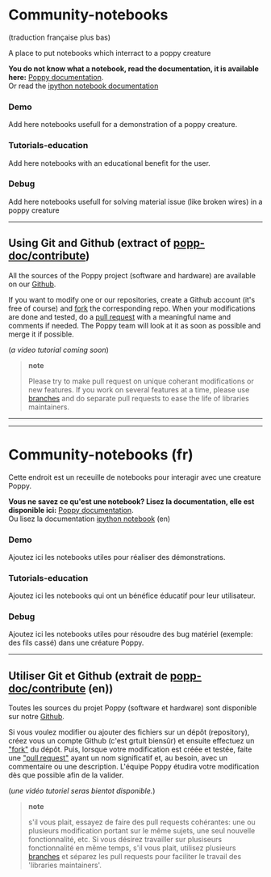# Community-notebooks 
(traduction française plus bas)

A place to put notebooks which interract to a poppy creature

**You do not know what a notebook, read the documentation, it is available here:** [Poppy documentation](http://poppy-project.github.io/poppy-docs/).
<br/>
Or read the [ipython notebook documentation](http://ipython.org/notebook.html)

### Demo
Add here notebooks usefull for a demonstration of a poppy creature.

### Tutorials-education
Add here notebooks with an educational benefit for the user.

### Debug
Add here notebooks usefull for solving material issue (like broken wires) in a poppy creature

---

## Using Git and Github (extract of [popp-doc/contribute](http://poppy-project.github.io/poppy-docs/gettingstarted/contribute.html#contribute))


All the sources of the Poppy project (software and hardware) are
available on our [Github](https://github.com/poppy-project).

If you want to modify one or our repositories, create a Github account
(it's free of course) and
[fork](https://help.github.com/articles/fork-a-repo/) the corresponding
repo. When your modifications are done and tested, do a [pull
request](https://help.github.com/articles/using-pull-requests/) with a meaningful
name and comments if needed. The Poppy team will look at it as soon as
possible and merge it if possible.

(*a video tutorial coming soon*)

> **note**
>
> Please try to make pull request on unique coherant modifications or
> new features. If you work on several features at a time, please use
> [branches](https://github.com/Kunena/Kunena-Forum/wiki/Create-a-new-branch-with-git-and-manage-branches)
> and do separate pull requests to ease the life of libraries
> maintainers.


---
---

# Community-notebooks (fr)
Cette endroit est un receuille de notebooks pour interagir avec une creature Poppy.

**Vous ne savez ce qu'est une notebook? Lisez la documentation, elle est disponible ici:** [Poppy documentation](http://poppy-project.github.io/poppy-docs/).
<br/>
Ou lisez la documentation [ipython notebook](http://ipython.org/notebook.html) (en)

### Demo
Ajoutez ici les notebooks utiles pour réaliser des démonstrations.

### Tutorials-education
Ajoutez ici les notebooks qui ont un bénéfice éducatif pour leur utilisateur.

### Debug
Ajoutez ici les notebooks utiles pour résoudre des bug matériel (exemple: des fils cassé) dans une créature Poppy.

___

## Utiliser Git et Github (extrait de [popp-doc/contribute](http://poppy-project.github.io/poppy-docs/gettingstarted/contribute.html#contribute) (en))


Toutes les sources du projet Poppy (software et hardware) sont disponible sur notre [Github](https://github.com/poppy-project).

Si vous voulez modifier ou ajouter des fichiers sur un dépôt (repository), créez vous un compte Github (c'est grtuit biensûr) et ensuite effectuez un
["fork"](https://help.github.com/articles/fork-a-repo/) du dépôt. Puis, lorsque votre modification est créée et testée, faite une ["pull
request"](https://help.github.com/articles/using-pull-requests/) ayant un nom significatif et, au besoin, avec un commentaire ou une description. L'équipe Poppy étudira votre modification dès que possible afin de la valider.

(*une vidéo tutoriel seras bientot disponible.*)

> **note**
>
>s'il vous plait, essayez de faire des pull requests cohérantes: une ou plusieurs modification portant sur le même sujets, une seul nouvelle fonctionnalité, etc. Si vous désirez travailler sur plusiseurs fonctionnalité en même temps, s'il vous plait, utilisez plusieurs [branches](https://github.com/Kunena/Kunena-Forum/wiki/Create-a-new-branch-with-git-and-manage-branches) et séparez les pull requests pour faciliter le travail des 'libraries maintainers'.
